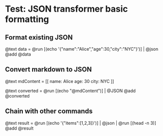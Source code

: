 # Test: JSON transformer basic formatting

## Format existing JSON
@text data = @run [(echo '{"name":"Alice","age":30,"city":"NYC"}')] | @json
@add @data

## Convert markdown to JSON
@text mdContent = [[
name: Alice
age: 30
city: NYC
]]

@text converted = @run [(echo "@mdContent")] | @JSON
@add @converted

## Chain with other commands
@text result = @run [(echo '{"items":[1,2,3]}')] | @json | @run [(head -n 3)]
@add @result